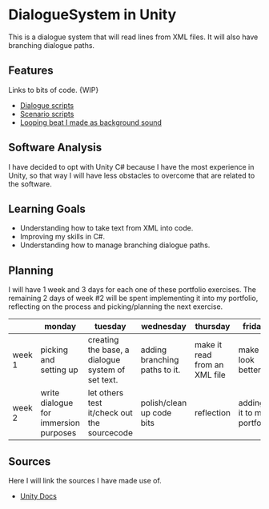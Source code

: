 # DialogueSystem in Unity
This is a dialogue system that will read lines from XML files. It will also have branching dialogue paths.

## Features
Links to bits of code.
{WIP}
- [Dialogue scripts](/Assets/Scripts/Dialogue)
- [Scenario scripts](/Assets/Scripts/Scenario)
- [Looping beat I made as background sound](/Assets/Sounds/Music/beat.ogg)

## Software Analysis
I have decided to opt with Unity C# because I have the most experience in Unity, so that way I will have less obstacles to overcome that are related to the software.

## Learning Goals
- Understanding how to take text from XML into code.
- Improving my skills in C#.
- Understanding how to manage branching dialogue paths.

## Planning 
I will have 1 week and 3 days for each one of these portfolio exercises. 
The remaining 2 days of week #2 will be spent implementing it into my portfolio, reflecting on the process and picking/planning the next exercise.

| | monday | tuesday | wednesday | thursday | friday |
| --- | --- | --- | --- | --- | --- |
|week 1 | picking and setting up| creating the base, a dialogue system of set text. | adding branching paths to it. | make it read from an XML file | make it look better. | 
|week 2 | write dialogue for immersion purposes| let others test it/check out the sourcecode | polish/clean up code bits | reflection | adding it to my portfolio | 

## Sources
Here I will link the sources I have made use of.

- [Unity Docs](https://docs.unity3d.com)
